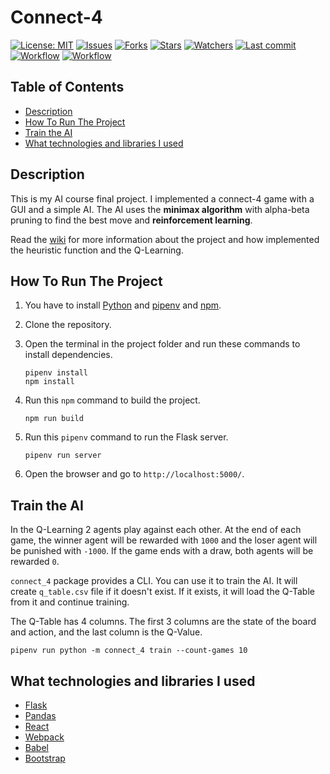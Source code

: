 # Connect-4

[![License: MIT](https://img.shields.io/github/license/ILoveBacteria/connect-4)](https://github.com/ILoveBacteria/connect-4/blob/master/LICENSE)
[![Issues](https://img.shields.io/github/issues/ILoveBacteria/connect-4)](https://github.com/ILoveBacteria/connect-4/issues)
[![Forks](https://img.shields.io/github/forks/ILoveBacteria/connect-4)](https://github.com/ILoveBacteria/connect-4/network/members)
[![Stars](https://img.shields.io/github/stars/ILoveBacteria/connect-4)]()
[![Watchers](https://img.shields.io/github/watchers/ILoveBacteria/connect-4)]()
[![Last commit](https://img.shields.io/github/last-commit/ILoveBacteria/connect-4)](https://github.com/ILoveBacteria/connect-4/commits/master)
[![Workflow](https://img.shields.io/github/pipenv/locked/python-version/ILoveBacteria/connect-4)](https://img.shields.io/github/pipenv/locked/python-version/ILoveBacteria/connect-4)
[![Workflow](https://img.shields.io/github/actions/workflow/status/ILoveBacteria/connect-4/test.yml?label=test)](https://img.shields.io/github/actions/workflow/status/ILoveBacteria/connect-4/test.yml?label=test)

## Table of Contents

- [Description](#description)
- [How To Run The Project](#how-to-run-the-project)
- [Train the AI](#train-the-ai)
- [What technologies and libraries I used](#what-technologies-and-libraries-i-used)

## Description

This is my AI course final project. I implemented a connect-4 game with a GUI and a simple AI. 
The AI uses the **minimax algorithm** with alpha-beta pruning to find the best move and **reinforcement learning**.

Read the [wiki](https://github.com/ILoveBacteria/connect-4/wiki) for more information about the project and 
how implemented the heuristic function and the Q-Learning.

## How To Run The Project

1. You have to install [Python](https://www.python.org/downloads/) and [pipenv](https://pypi.org/project/pipenv/) and 
[npm](https://www.npmjs.com/get-npm).
2. Clone the repository.
3. Open the terminal in the project folder and run these commands to install dependencies.
   ```shell script
   pipenv install
   npm install
   ```
   
4. Run this `npm` command to build the project.
   ```shell script
   npm run build
   ```
   
5. Run this `pipenv` command to run the Flask server.
   ```shell script
   pipenv run server
   ```
   
6. Open the browser and go to `http://localhost:5000/`.

## Train the AI

In the Q-Learning 2 agents play against each other. At the end of each game, the winner agent will be rewarded with 
`1000` and the loser agent will be punished with `-1000`. If the game ends with a draw, both agents will be rewarded `0`.

`connect_4` package provides a CLI. You can use it to train the AI. It will create `q_table.csv` file if it doesn't exist. 
If it exists, it will load the Q-Table from it and continue training.

The Q-Table has 4 columns. The first 3 columns are the state of the board and action, and the last column is the Q-Value.

```shell script
pipenv run python -m connect_4 train --count-games 10
```

## What technologies and libraries I used

- [Flask](https://flask.palletsprojects.com/en/)
- [Pandas](https://pandas.pydata.org/)
- [React](https://reactjs.org/)
- [Webpack](https://webpack.js.org/)
- [Babel](https://babeljs.io/)
- [Bootstrap](https://getbootstrap.com/)
